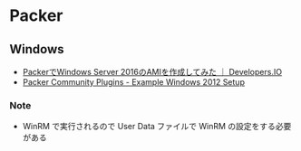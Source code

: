 # Packer

## Windows
- [PackerでWindows Server 2016のAMIを作成してみた ｜ Developers.IO](https://dev.classmethod.jp/cloud/aws/packer-winsrv2016-createami/)
- [Packer Community Plugins - Example Windows 2012 Setup](https://gist.github.com/mefellows/0373408377337ab62ff5)

### Note
- WinRM で実行されるので User Data ファイルで WinRM の設定をする必要がある
